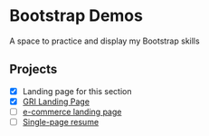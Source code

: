 # Bootstrap Demos

A space to practice and display my Bootstrap skills

## Projects

- [x] Landing page for this section
- [x] [GRI Landing Page](./government-reform-institute.html)
- [ ] [e-commerce landing page](./not-amazon.html)
- [ ] [Single-page resume](./resume-site.html)
